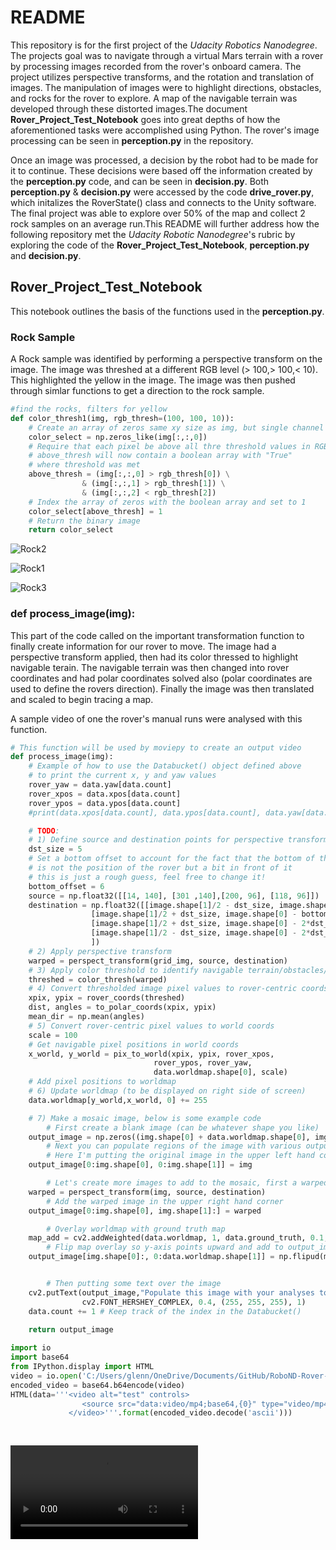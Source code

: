 # README

   This repository is for the first project of the *Udacity Robotics Nanodegree*. The projects goal was to navigate through a virtual Mars terrain with a rover by processing images recorded from the rover's onboard camera. The project utilizes perspective transforms, and the rotation and translation of images. The manipulation of images were to highlight directions, obstacles, and rocks for the rover to explore. A map of the navigable terrain was developed through these distorted images.The document **Rover_Project_Test_Notebook** goes into great depths of how the aforementioned tasks were accomplished using Python. The rover's image processing can be seen in **perception.py** in the repository.

   Once an image was processed, a decision by the robot had to be made for it to continue. These decisions were based off the information created by the **perception.py** code, and can be seen in **decision.py**. Both **perception.py** & **decision.py** were accessed by the code **drive_rover.py**, which initalizes the RoverState() class and connects to the Unity software. The final project was able to explore over 50% of the map and collect 2 rock samples on an average run.This README will further address how the following repository met the *Udacity Robotic Nanodegree*'s rubric by exploring the code of the **Rover_Project_Test_Notebook**, **perception.py** and **decision.py**.
   
## Rover_Project_Test_Notebook

  This notebook outlines the basis of the functions used in the **perception.py**.
  
 ### Rock Sample
 A Rock sample was identified by performing a perspective transform on the image. The image was threshed at a different RGB level (> 100,> 100,< 10). This highlighted the yellow in the image. The image was then pushed through simlar functions to get a direction to the rock sample.
 
```python
#find the rocks, filters for yellow
def color_thresh1(img, rgb_thresh=(100, 100, 10)):
    # Create an array of zeros same xy size as img, but single channel
    color_select = np.zeros_like(img[:,:,0])
    # Require that each pixel be above all thre threshold values in RGB
    # above_thresh will now contain a boolean array with "True"
    # where threshold was met
    above_thresh = (img[:,:,0] > rgb_thresh[0]) \
                & (img[:,:,1] > rgb_thresh[1]) \
                & (img[:,:,2] < rgb_thresh[2])
    # Index the array of zeros with the boolean array and set to 1
    color_select[above_thresh] = 1
    # Return the binary image
    return color_select
```
![Rock2](https://github.com/GlennPatrickMurphy/MarsRover/tree/master/code/photos/example_rock2.jpg)

![Rock1](https://github.com/GlennPatrickMurphy/MarsRover/tree/master/code/photos/warped_example1.jpg)

![Rock3](https://github.com/GlennPatrickMurphy/MarsRover/tree/master/code/photos/warped_threshed1.jpg)

### def process_image(img):

This part of the code called on the important transformation function to finally create information for our rover to move. The image had a perspective transform applied, then had its color thressed to highlight navigable terain. The navigable terrain was then changed into rover coordinates and had polar coordinates solved also (polar coordinates are used to define the rovers direction). Finally the image was then translated and scaled to begin tracing a map.

A sample video of one the rover's manual runs were analysed with this function.

```python
# This function will be used by moviepy to create an output video
def process_image(img):
    # Example of how to use the Databucket() object defined above
    # to print the current x, y and yaw values 
    rover_yaw = data.yaw[data.count]
    rover_xpos = data.xpos[data.count]
    rover_ypos = data.ypos[data.count]
    #print(data.xpos[data.count], data.ypos[data.count], data.yaw[data.count])

    # TODO: 
    # 1) Define source and destination points for perspective transform
    dst_size = 5 
    # Set a bottom offset to account for the fact that the bottom of the image 
    # is not the position of the rover but a bit in front of it
    # this is just a rough guess, feel free to change it!
    bottom_offset = 6
    source = np.float32([[14, 140], [301 ,140],[200, 96], [118, 96]])
    destination = np.float32([[image.shape[1]/2 - dst_size, image.shape[0] - bottom_offset],
                  [image.shape[1]/2 + dst_size, image.shape[0] - bottom_offset],
                  [image.shape[1]/2 + dst_size, image.shape[0] - 2*dst_size - bottom_offset], 
                  [image.shape[1]/2 - dst_size, image.shape[0] - 2*dst_size - bottom_offset],
                  ])
    # 2) Apply perspective transform
    warped = perspect_transform(grid_img, source, destination)
    # 3) Apply color threshold to identify navigable terrain/obstacles/rock samples
    threshed = color_thresh(warped)
    # 4) Convert thresholded image pixel values to rover-centric coords
    xpix, ypix = rover_coords(threshed)
    dist, angles = to_polar_coords(xpix, ypix)
    mean_dir = np.mean(angles)
    # 5) Convert rover-centric pixel values to world coords
    scale = 100
    # Get navigable pixel positions in world coords
    x_world, y_world = pix_to_world(xpix, ypix, rover_xpos, 
                                rover_ypos, rover_yaw, 
                                data.worldmap.shape[0], scale)
    # Add pixel positions to worldmap
    # 6) Update worldmap (to be displayed on right side of screen)
    data.worldmap[y_world,x_world, 0] += 255

    # 7) Make a mosaic image, below is some example code
        # First create a blank image (can be whatever shape you like)
    output_image = np.zeros((img.shape[0] + data.worldmap.shape[0], img.shape[1]*2, 3))
        # Next you can populate regions of the image with various output
        # Here I'm putting the original image in the upper left hand corner
    output_image[0:img.shape[0], 0:img.shape[1]] = img

        # Let's create more images to add to the mosaic, first a warped image
    warped = perspect_transform(img, source, destination)
        # Add the warped image in the upper right hand corner
    output_image[0:img.shape[0], img.shape[1]:] = warped

        # Overlay worldmap with ground truth map
    map_add = cv2.addWeighted(data.worldmap, 1, data.ground_truth, 0.1, 0)
        # Flip map overlay so y-axis points upward and add to output_image 
    output_image[img.shape[0]:, 0:data.worldmap.shape[1]] = np.flipud(map_add)


        # Then putting some text over the image
    cv2.putText(output_image,"Populate this image with your analyses to make a video!", (20, 20), 
                cv2.FONT_HERSHEY_COMPLEX, 0.4, (255, 255, 255), 1)
    data.count += 1 # Keep track of the index in the Databucket()
    
    return output_image
```   
```python  
import io
import base64
from IPython.display import HTML
video = io.open('C:/Users/glenn/OneDrive/Documents/GitHub/RoboND-Rover-Project/output/test_mapping.mp4', 'r+b').read()
encoded_video = base64.b64encode(video)
HTML(data='''<video alt="test" controls>
                <source src="data:video/mp4;base64,{0}" type="video/mp4" />
             </video>'''.format(encoded_video.decode('ascii')))
    
    
```
![vid](https://github.com/GlennPatrickMurphy/MarsRover/blob/master/code/test_mapping.mp4)



